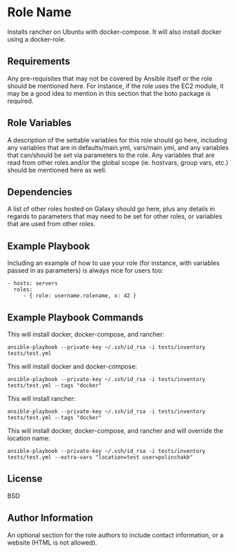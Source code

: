 Role Name
=========

Installs rancher on Ubuntu with docker-compose.  It will also install docker using a docker-role.

Requirements
------------

Any pre-requisites that may not be covered by Ansible itself or the role should be mentioned here. For instance, if the role uses the EC2 module, it may be a good idea to mention in this section that the boto package is required.

Role Variables
--------------

A description of the settable variables for this role should go here, including any variables that are in defaults/main.yml, vars/main.yml, and any variables that can/should be set via parameters to the role. Any variables that are read from other roles and/or the global scope (ie. hostvars, group vars, etc.) should be mentioned here as well.

Dependencies
------------

A list of other roles hosted on Galaxy should go here, plus any details in regards to parameters that may need to be set for other roles, or variables that are used from other roles.

Example Playbook
----------------

Including an example of how to use your role (for instance, with variables passed in as parameters) is always nice for users too:

    - hosts: servers
      roles:
         - { role: username.rolename, x: 42 }

Example Playbook Commands
-------------------------

This will install docker, docker-compose, and rancher:

```ansible-playbook --private-key ~/.ssh/id_rsa -i tests/inventory tests/test.yml```

This will install docker and docker-compose:

```ansible-playbook --private-key ~/.ssh/id_rsa -i tests/inventory tests/test.yml --tags "docker"```

This will install rancher:

```ansible-playbook --private-key ~/.ssh/id_rsa -i tests/inventory tests/test.yml --tags "docker"```

This will install docker, docker-compose, and rancher and will override the location name:

```ansible-playbook --private-key ~/.ssh/id_rsa -i tests/inventory tests/test.yml --extra-vars "location=test user=polinchakb"```

License
-------

BSD

Author Information
------------------

An optional section for the role authors to include contact information, or a website (HTML is not allowed).
